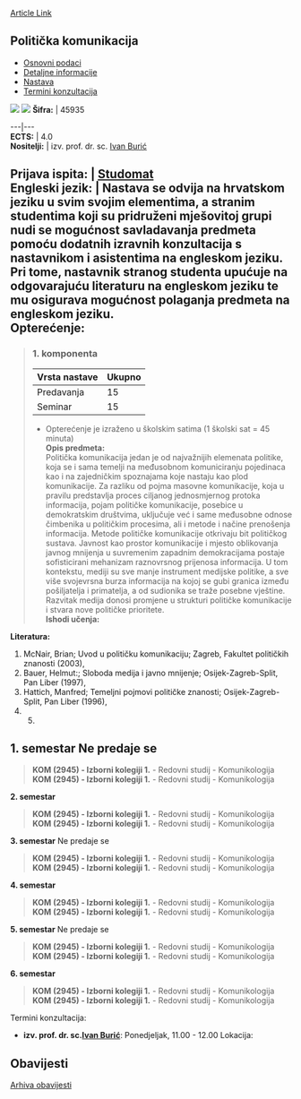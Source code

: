 [Article Link](https://www.fhs.hr/predmet/polkom)

## Politička komunikacija
  * [Osnovni podaci](https://www.fhs.hr/predmet/polkom#v1id-523805_367780_1_0 "Osnovni podaci")
  * [Detaljne informacije](https://www.fhs.hr/predmet/polkom#v1id-523805_367780_1_1 "Detaljne informacije")
  * [Nastava](https://www.fhs.hr/predmet/polkom#v1id-523805_367780_1_2 "Nastava")
  * [Termini konzultacija](https://www.fhs.hr/predmet/polkom#v1id-523805_367780_1_3 "Termini konzultacija")


[![](https://www.fhs.hr/img/flags/gif/hr.gif)](https://www.fhs.hr/predmet/polkom) [![](https://www.fhs.hr/img/flags/gif/gb.gif)](https://www.fhs.hr/en/course/polcom)
**Šifra:** |  45935  
  
---|---  
**ECTS:** |  4.0   
**Nositelji:** |  izv. prof. dr. sc. [Ivan Burić](https://www.fhs.hr/djelatnik/ivan.buric)   
  
**Prijava ispita:** |  [Studomat](http://www.isvu.hr/studomat)  
**Engleski jezik:** |  Nastava se odvija na hrvatskom jeziku u svim svojim elementima, a stranim studentima koji su pridruženi mješovitoj grupi nudi se mogućnost savladavanja predmeta pomoću dodatnih izravnih konzultacija s nastavnikom i asistentima na engleskom jeziku. Pri tome, nastavnik stranog studenta upućuje na odgovarajuću literaturu na engleskom jeziku te mu osigurava mogućnost polaganja predmeta na engleskom jeziku.   
**Opterećenje:**  
---  
> ### 1. komponenta
> | Vrsta nastave | Ukupno  
> ---|---  
> Predavanja | 15  
> Seminar | 15  
> * Opterećenje je izraženo u školskim satima (1 školski sat = 45 minuta)   
**Opis predmeta:**  
> Politička komunikacija jedan je od najvažnijih elemenata politike, koja se i sama temelji na međusobnom komuniciranju pojedinaca kao i na zajedničkim spoznajama koje nastaju kao plod komunikacije. Za razliku od pojma masovne komunikacije, koja u pravilu predstavlja proces ciljanog jednosmjernog protoka informacija, pojam političke komunikacije, posebice u demokratskim društvima, uključuje već i same međusobne odnose čimbenika u političkim procesima, ali i metode i načine prenošenja informacija. Metode političke komunikacije otkrivaju bit političkog sustava. Javnost kao prostor komunikacije i mjesto oblikovanja javnog mnijenja u suvremenim zapadnim demokracijama postaje sofisticirani mehanizam raznovrsnog prijenosa informacija. U tom kontekstu, mediji su sve manje instrument medijske politike, a sve više svojevrsna burza informacija na kojoj se gubi granica između pošiljatelja i primatelja, a od sudionika se traže posebne vještine. Razvitak medija donosi promjene u strukturi političke komunikacije i stvara nove političke prioritete.  
**Ishodi učenja:**  

  
**Literatura:**  
  1. McNair, Brian; Uvod u političku komunikaciju; Zagreb, Fakultet političkih znanosti (2003), 
  2. Bauer, Helmut:; Sloboda medija i javno mnijenje; Osijek-Zagreb-Split, Pan Liber (1997), 
  3. Hattich, Manfred; Temeljni pojmovi političke znanosti; Osijek-Zagreb-Split, Pan Liber (1996), 
  4.   5. 
  
**1. semestar** Ne predaje se  
---  
> **KOM (2945) - Izborni kolegiji 1.** - Redovni studij - Komunikologija  
>  **KOM (2945) - Izborni kolegiji 1.** - Redovni studij - Komunikologija  
>   
  
**2. semestar**  
> **KOM (2945) - Izborni kolegiji 1.** - Redovni studij - Komunikologija  
>  **KOM (2945) - Izborni kolegiji 1.** - Redovni studij - Komunikologija  
>   
  
**3. semestar** Ne predaje se  
> **KOM (2945) - Izborni kolegiji 1.** - Redovni studij - Komunikologija  
>  **KOM (2945) - Izborni kolegiji 1.** - Redovni studij - Komunikologija  
>   
  
**4. semestar**  
> **KOM (2945) - Izborni kolegiji 1.** - Redovni studij - Komunikologija  
>  **KOM (2945) - Izborni kolegiji 1.** - Redovni studij - Komunikologija  
>   
  
**5. semestar** Ne predaje se  
> **KOM (2945) - Izborni kolegiji 1.** - Redovni studij - Komunikologija  
>  **KOM (2945) - Izborni kolegiji 1.** - Redovni studij - Komunikologija  
>   
  
**6. semestar**  
> **KOM (2945) - Izborni kolegiji 1.** - Redovni studij - Komunikologija  
>  **KOM (2945) - Izborni kolegiji 1.** - Redovni studij - Komunikologija  
>   
Termini konzultacija: 
  * **izv. prof. dr. sc.[Ivan Burić](https://www.fhs.hr/djelatnik/ivan.buric)**: 
Ponedjeljak, 11.00 - 12.00
Lokacija: 


## Obavijesti
[Arhiva obavijesti](https://www.fhs.hr/predmet/polkom?@=20pkr#news_79688 "Arhiva obavijesti")
